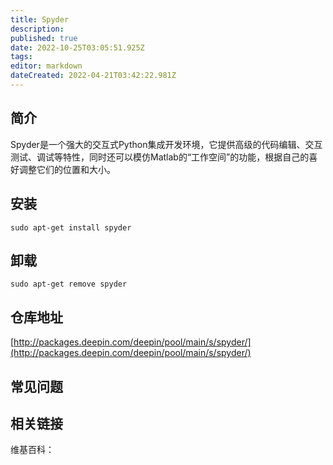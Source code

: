 ```yaml
---
title: Spyder
description: 
published: true
date: 2022-10-25T03:05:51.925Z
tags: 
editor: markdown
dateCreated: 2022-04-21T03:42:22.981Z
---
```


## 简介

Spyder是一个强大的交互式Python集成开发环境，它提供高级的代码编辑、交互测试、调试等特性，同时还可以模仿Matlab的“工作空间”的功能，根据自己的喜好调整它们的位置和大小。

## 安装

`sudo apt-get install spyder`

## 卸载

`sudo apt-get remove spyder`

## 仓库地址

[http://packages.deepin.com/deepin/pool/main/s/spyder/](http://packages.deepin.com/deepin/pool/main/s/spyder/)

## 常见问题

## 相关链接

维基百科：
